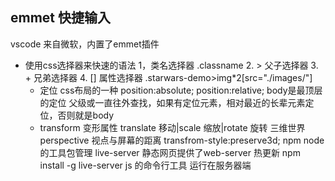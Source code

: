 ## emmet 快捷输入
vscode 来自微软，内置了emmet插件
- 使用css选择器来快速的语法
   1，类名选择器 .classname
   2. > 父子选择器
   3. + 兄弟选择器
   4. [] 属性选择器
   .starwars-demo>img*2[src="./images/"]
   - 定位
     css布局的一种
     position:absolute;
     position:relative; body是最顶层的定位
     父级或一直往外查找，如果有定位元素，相对最近的长辈元素定位，否则就是body
   - transform
     变形属性 translate 移动|scale 缩放|rotate 旋转
     三维世界 perspective 视点与屏幕的距离
     transfrom-style:preserve3d;
     npm node的工具包管理
      live-server 静态网页提供了web-server 热更新
      npm install -g live-server
      js 的命令行工具 运行在服务器端
      